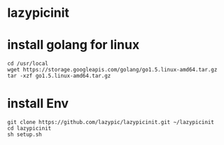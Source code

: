 # lazypicinit

# install golang for linux
```
cd /usr/local
wget https://storage.googleapis.com/golang/go1.5.linux-amd64.tar.gz
tar -xzf go1.5.linux-amd64.tar.gz
```
# install Env
```
git clone https://github.com/lazypic/lazypicinit.git ~/lazypicinit
cd lazypicinit
sh setup.sh
```

